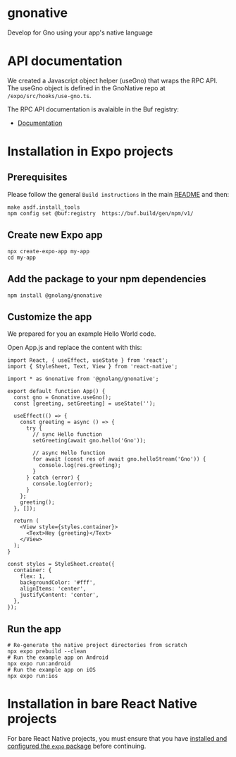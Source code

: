 # gnonative

Develop for Gno using your app's native language

# API documentation

We created a Javascript object helper (useGno) that wraps the RPC API. The
useGno object is defined in the GnoNative repo at `/expo/src/hooks/use-gno.ts`.

The RPC API documentation is avalaible in the Buf registry:

- [Documentation](https://buf.build/gnolang/gnonative/docs/main:land.gno.gnonative.v1)

# Installation in Expo projects

## Prerequisites

Please follow the general `Build instructions` in the main
[README](https://github.com/gnolang/gnonative/blob/main/README.md) and then:

```console
make asdf.install_tools
npm config set @buf:registry  https://buf.build/gen/npm/v1/
```

## Create new Expo app

```
npx create-expo-app my-app
cd my-app
```

## Add the package to your npm dependencies

```
npm install @gnolang/gnonative
```

## Customize the app

We prepared for you an example Hello World code.

Open App.js and replace the content with this:

```tsx
import React, { useEffect, useState } from 'react';
import { StyleSheet, Text, View } from 'react-native';

import * as Gnonative from '@gnolang/gnonative';

export default function App() {
  const gno = Gnonative.useGno();
  const [greeting, setGreeting] = useState('');

  useEffect(() => {
    const greeting = async () => {
      try {
        // sync Hello function
        setGreeting(await gno.hello('Gno'));

        // async Hello function
        for await (const res of await gno.helloStream('Gno')) {
          console.log(res.greeting);
        }
      } catch (error) {
        console.log(error);
      }
    };
    greeting();
  }, []);

  return (
    <View style={styles.container}>
      <Text>Hey {greeting}</Text>
    </View>
  );
}

const styles = StyleSheet.create({
  container: {
    flex: 1,
    backgroundColor: '#fff',
    alignItems: 'center',
    justifyContent: 'center',
  },
});
```

## Run the app

```
# Re-generate the native project directories from scratch
npx expo prebuild --clean
# Run the example app on Android
npx expo run:android
# Run the example app on iOS
npx expo run:ios
```

# Installation in bare React Native projects

For bare React Native projects, you must ensure that you have
[installed and configured the `expo` package](https://docs.expo.dev/bare/installing-expo-modules/)
before continuing.
